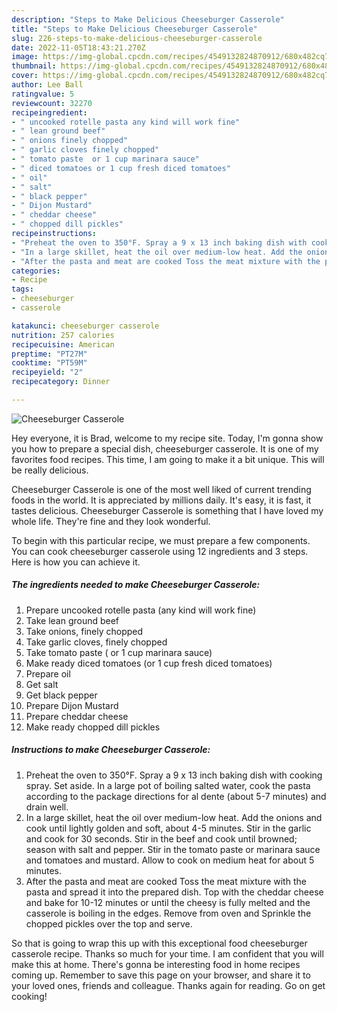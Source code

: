 ```yaml
---
description: "Steps to Make Delicious Cheeseburger Casserole"
title: "Steps to Make Delicious Cheeseburger Casserole"
slug: 226-steps-to-make-delicious-cheeseburger-casserole
date: 2022-11-05T18:43:21.270Z
image: https://img-global.cpcdn.com/recipes/4549132824870912/680x482cq70/cheeseburger-casserole-recipe-main-photo.jpg
thumbnail: https://img-global.cpcdn.com/recipes/4549132824870912/680x482cq70/cheeseburger-casserole-recipe-main-photo.jpg
cover: https://img-global.cpcdn.com/recipes/4549132824870912/680x482cq70/cheeseburger-casserole-recipe-main-photo.jpg
author: Lee Ball
ratingvalue: 5
reviewcount: 32270
recipeingredient:
- " uncooked rotelle pasta any kind will work fine"
- " lean ground beef"
- " onions finely chopped"
- " garlic cloves finely chopped"
- " tomato paste  or 1 cup marinara sauce"
- " diced tomatoes or 1 cup fresh diced tomatoes"
- " oil"
- " salt"
- " black pepper"
- " Dijon Mustard"
- " cheddar cheese"
- " chopped dill pickles"
recipeinstructions:
- "Preheat the oven to 350°F. Spray a 9 x 13 inch baking dish with cooking spray. Set aside. In a large pot of boiling salted water, cook the pasta according to the package directions for al dente (about 5-7 minutes) and drain well."
- "In a large skillet, heat the oil over medium-low heat. Add the onions and cook until lightly golden and soft, about 4-5 minutes. Stir in the garlic and cook for 30 seconds. Stir in the beef and cook until browned; season with salt and pepper. Stir in the tomato paste or marinara sauce and tomatoes and mustard. Allow to cook on medium heat for about 5 minutes."
- "After the pasta and meat are cooked Toss the meat mixture with the pasta and spread it into the prepared dish. Top with the cheddar cheese and bake for 10-12 minutes or until the cheesy is fully melted and the casserole is boiling in the edges. Remove from oven and Sprinkle the chopped pickles over the top and serve."
categories:
- Recipe
tags:
- cheeseburger
- casserole

katakunci: cheeseburger casserole 
nutrition: 257 calories
recipecuisine: American
preptime: "PT27M"
cooktime: "PT59M"
recipeyield: "2"
recipecategory: Dinner

---
```



![Cheeseburger Casserole](https://img-global.cpcdn.com/recipes/4549132824870912/680x482cq70/cheeseburger-casserole-recipe-main-photo.jpg)

Hey everyone, it is Brad, welcome to my recipe site. Today, I'm gonna show you how to prepare a special dish, cheeseburger casserole. It is one of my favorites food recipes. This time, I am going to make it a bit unique. This will be really delicious.

Cheeseburger Casserole is one of the most well liked of current trending foods in the world. It is appreciated by millions daily. It's easy, it is fast, it tastes delicious. Cheeseburger Casserole is something that I have loved my whole life. They're fine and they look wonderful.




To begin with this particular recipe, we must prepare a few components. You can cook cheeseburger casserole using 12 ingredients and 3 steps. Here is how you can achieve it.

<!--inarticleads1-->

##### The ingredients needed to make Cheeseburger Casserole:

1. Prepare  uncooked rotelle pasta (any kind will work fine)
1. Take  lean ground beef
1. Take  onions, finely chopped
1. Take  garlic cloves, finely chopped
1. Take  tomato paste ( or 1 cup marinara sauce)
1. Make ready  diced tomatoes (or 1 cup fresh diced tomatoes)
1. Prepare  oil
1. Get  salt
1. Get  black pepper
1. Prepare  Dijon Mustard
1. Prepare  cheddar cheese
1. Make ready  chopped dill pickles




<!--inarticleads2-->

##### Instructions to make Cheeseburger Casserole:

1. Preheat the oven to 350°F. Spray a 9 x 13 inch baking dish with cooking spray. Set aside. In a large pot of boiling salted water, cook the pasta according to the package directions for al dente (about 5-7 minutes) and drain well.
1. In a large skillet, heat the oil over medium-low heat. Add the onions and cook until lightly golden and soft, about 4-5 minutes. Stir in the garlic and cook for 30 seconds. Stir in the beef and cook until browned; season with salt and pepper. Stir in the tomato paste or marinara sauce and tomatoes and mustard. Allow to cook on medium heat for about 5 minutes.
1. After the pasta and meat are cooked Toss the meat mixture with the pasta and spread it into the prepared dish. Top with the cheddar cheese and bake for 10-12 minutes or until the cheesy is fully melted and the casserole is boiling in the edges. Remove from oven and Sprinkle the chopped pickles over the top and serve.




So that is going to wrap this up with this exceptional food cheeseburger casserole recipe. Thanks so much for your time. I am confident that you will make this at home. There's gonna be interesting food in home recipes coming up. Remember to save this page on your browser, and share it to your loved ones, friends and colleague. Thanks again for reading. Go on get cooking!

